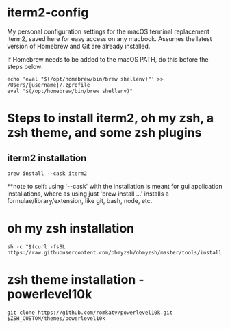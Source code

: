# iterm2-config
My personal configuration settings for the macOS terminal replacement iterm2, saved here for easy access on any macbook. Assumes the latest version of Homebrew and Git are already installed.

If Homebrew needs to be added to the macOS PATH, do this before the steps below:
```
echo 'eval "$(/opt/homebrew/bin/brew shellenv)"' >> /Users/[username]/.zprofile
eval "$(/opt/homebrew/bin/brew shellenv)"
```
# <!-- just a commented-out line here adds the underline bar for a header -->

# Steps to install iterm2, oh my zsh, a zsh theme, and some zsh plugins
## iterm2 installation
```
brew install --cask iterm2
```

**note to self: using '--cask' with the installation is meant for gui application installations, where as using just 'brew install ...' installs a formulae/library/extension, like git, bash, node, etc.

# oh my zsh installation
```
sh -c "$(curl -fsSL https://raw.githubusercontent.com/ohmyzsh/ohmyzsh/master/tools/install.sh)"
```

# zsh theme installation - powerlevel10k
```
git clone https://github.com/romkatv/powerlevel10k.git $ZSH_CUSTOM/themes/powerlevel10k
```